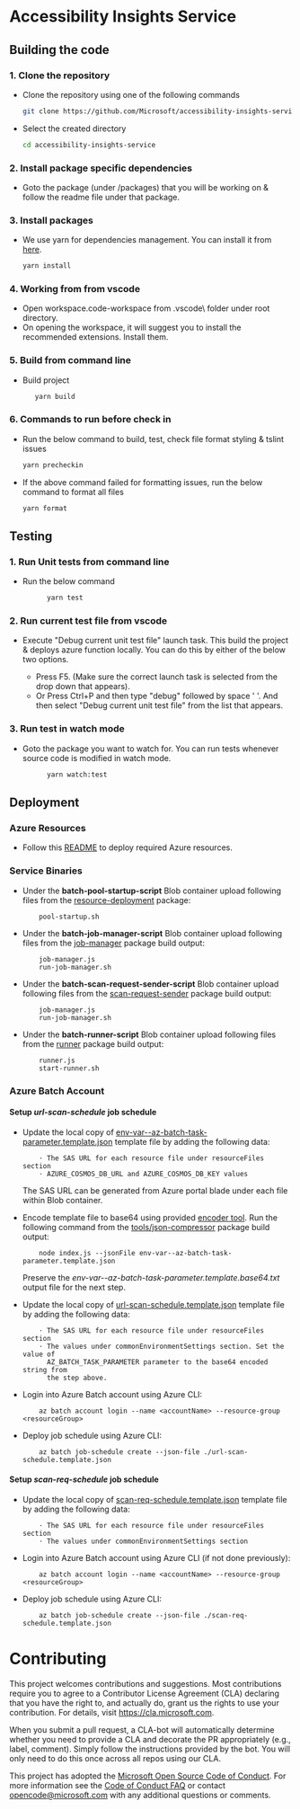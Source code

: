 # Accessibility Insights Service

## Building the code

### 1. Clone the repository

-   Clone the repository using one of the following commands
    ```bash
    git clone https://github.com/Microsoft/accessibility-insights-service.git
    ```
-   Select the created directory
    ```bash
    cd accessibility-insights-service
    ```

### 2. Install package specific dependencies

-   Goto the package (under /packages) that you will be working on & follow the readme file under that package.

### 3. Install packages

-   We use yarn for dependencies management. You can install it from [here](https://yarnpkg.com/en/docs/install).
    ```bash
    yarn install
    ```

### 4. Working from from vscode

-   Open workspace.code-workspace from .vscode\ folder under root directory.
-   On opening the workspace, it will suggest you to install the recommended extensions. Install them.

### 5. Build from command line

-   Build project

    ```bash
       yarn build
    ```

### 6. Commands to run before check in

-   Run the below command to build, test, check file format styling & tslint issues
    ```bash
    yarn precheckin
    ```
-   If the above command failed for formatting issues, run the below command to format all files
    ```bash
    yarn format
    ```

## Testing

### 1. Run Unit tests from command line

-   Run the below command
    ```bash
          yarn test
    ```

### 2. Run current test file from vscode

-   Execute "Debug current unit test file" launch task. This build the project & deploys azure function locally.
    You can do this by either of the below two options.

    -   Press F5. (Make sure the correct launch task is selected from the drop down that appears).
    -   Or Press Ctrl+P and then type "debug" followed by space ' '. And then select "Debug current unit test file" from the list that appears.

### 3. Run test in watch mode

-   Goto the package you want to watch for. You can run tests whenever source code is modified in watch mode.

    ```bash
          yarn watch:test
    ```

## Deployment

### Azure Resources

-   Follow this [README](https://github.com/Microsoft/accessibility-insights-service/blob/master/packages/resource-deployment/README.md) to deploy required Azure resources.

### Service Binaries

-   Under the **batch-pool-startup-script** Blob container upload following files from the [resource-deployment](https://github.com/Microsoft/accessibility-insights-service/tree/master/packages/resource-deployment) package:

    ```
        pool-startup.sh
    ```

-   Under the **batch-job-manager-script** Blob container upload following files from the [job-manager](https://github.com/Microsoft/accessibility-insights-service/tree/master/packages/job-manager) package build output:

    ```
        job-manager.js
        run-job-manager.sh
    ```

-   Under the **batch-scan-request-sender-script** Blob container upload following files from the [scan-request-sender](https://github.com/Microsoft/accessibility-insights-service/tree/master/packages/scan-request-sender) package build output:

    ```
        job-manager.js
        run-job-manager.sh
    ```

-   Under the **batch-runner-script** Blob container upload following files from the [runner](https://github.com/Microsoft/accessibility-insights-service/tree/master/packages/runner) package build output:

    ```
        runner.js
        start-runner.sh
    ```

### Azure Batch Account

#### Setup _url-scan-schedule_ job schedule

-   Update the local copy of [env-var--az-batch-task-parameter.template.json](https://github.com/Microsoft/accessibility-insights-service/tree/master/packages/resource-deployment/batch-account/templates/env-var--az-batch-task-parameter.template.json) template file by adding the following data:

    ```
        ⋅ The SAS URL for each resource file under resourceFiles section
        ⋅ AZURE_COSMOS_DB_URL and AZURE_COSMOS_DB_KEY values
    ```

    The SAS URL can be generated from Azure portal blade under each file within Blob container.

-   Encode template file to base64 using provided [encoder tool](https://github.com/Microsoft/accessibility-insights-service/tree/master/packages/tools/json-compressor). Run the following command from the [tools/json-compressor](https://github.com/Microsoft/accessibility-insights-service/tree/master/packages/tools/json-compressor) package build output:

    ```
        node index.js --jsonFile env-var--az-batch-task-parameter.template.json
    ```

    Preserve the _env-var--az-batch-task-parameter.template.base64.txt_ output file for the next step.

-   Update the local copy of [url-scan-schedule.template.json](https://github.com/Microsoft/accessibility-insights-service/tree/master/packages/resource-deployment/batch-account/templates/url-scan-schedule.template.json) template file by adding the following data:

    ```
        ⋅ The SAS URL for each resource file under resourceFiles section
        ⋅ The values under commonEnvironmentSettings section. Set the value of
          AZ_BATCH_TASK_PARAMETER parameter to the base64 encoded string from
          the step above.
    ```

-   Login into Azure Batch account using Azure CLI:

    ```
        az batch account login --name <accountName> --resource-group <resourceGroup>
    ```

-   Deploy job schedule using Azure CLI:

    ```
        az batch job-schedule create --json-file ./url-scan-schedule.template.json
    ```

#### Setup _scan-req-schedule_ job schedule

-   Update the local copy of [scan-req-schedule.template.json](https://github.com/Microsoft/accessibility-insights-service/tree/master/packages/resource-deployment/batch-account/templates/scan-req-schedule.template.json) template file by adding the following data:

    ```
        ⋅ The SAS URL for each resource file under resourceFiles section
        ⋅ The values under commonEnvironmentSettings section
    ```

-   Login into Azure Batch account using Azure CLI (if not done previously):

    ```
        az batch account login --name <accountName> --resource-group <resourceGroup>
    ```

-   Deploy job schedule using Azure CLI:

    ```
        az batch job-schedule create --json-file ./scan-req-schedule.template.json
    ```

# Contributing

This project welcomes contributions and suggestions. Most contributions require you to agree to a
Contributor License Agreement (CLA) declaring that you have the right to, and actually do, grant us
the rights to use your contribution. For details, visit https://cla.microsoft.com.

When you submit a pull request, a CLA-bot will automatically determine whether you need to provide
a CLA and decorate the PR appropriately (e.g., label, comment). Simply follow the instructions
provided by the bot. You will only need to do this once across all repos using our CLA.

This project has adopted the [Microsoft Open Source Code of Conduct](https://opensource.microsoft.com/codeofconduct/).
For more information see the [Code of Conduct FAQ](https://opensource.microsoft.com/codeofconduct/faq/) or
contact [opencode@microsoft.com](mailto:opencode@microsoft.com) with any additional questions or comments.
